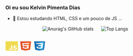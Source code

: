 ### Oi eu sou Kelvin Pimenta Dias 
- 🌱 Estou estudando HTML, CSS e um pouco de JS ...

<p align="center">
  <img align="center" src="https://github-readme-stats.vercel.app/api?username=KelvinPD&show_icons=true&theme=radical" alt="Anurag's GitHub stats" style="margin-right: 10px;" />
  <img align="center" src="https://github-readme-stats.vercel.app/api/top-langs/?username=KelvinPD&layout=compact" alt="Top Langs" style="margin-left: 10px;" />
</p>


<div style="display: inline_block"><br>
  <img align="center" alt="Kelvin-Js" height="30" width="40" src="https://raw.githubusercontent.com/devicons/devicon/master/icons/javascript/javascript-plain.svg">
  <img align="center" alt="Kelvin-HTML" height="30" width="40" src="https://raw.githubusercontent.com/devicons/devicon/master/icons/html5/html5-original.svg">
  <img align="center" alt="Kelvin-CSS" height="30" width="40" src="https://raw.githubusercontent.com/devicons/devicon/master/icons/css3/css3-original.svg">
</div>
